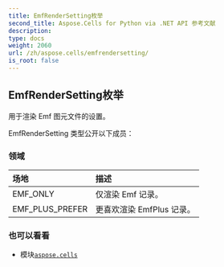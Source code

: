 ```yaml
---
title: EmfRenderSetting枚举
second_title: Aspose.Cells for Python via .NET API 参考文献
description:
type: docs
weight: 2060
url: /zh/aspose.cells/emfrendersetting/
is_root: false
---
```

## EmfRenderSetting枚举
用于渲染 Emf 图元文件的设置。



EmfRenderSetting 类型公开以下成员：

### 领域
|场地|描述|
| :- | :- |
| EMF_ONLY |仅渲染 Emf 记录。|
| EMF_PLUS_PREFER |更喜欢渲染 EmfPlus 记录。|



### 也可以看看
* 模块[`aspose.cells`](..)
